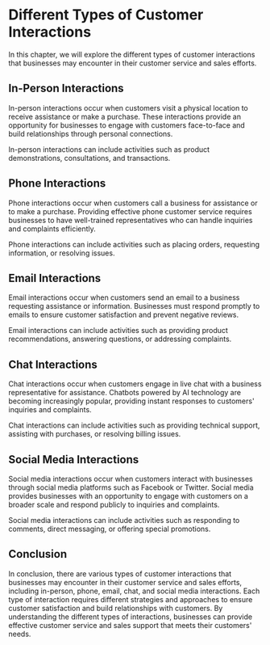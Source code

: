 Different Types of Customer Interactions
=========================================================================================

In this chapter, we will explore the different types of customer interactions that businesses may encounter in their customer service and sales efforts.

In-Person Interactions
----------------------

In-person interactions occur when customers visit a physical location to receive assistance or make a purchase. These interactions provide an opportunity for businesses to engage with customers face-to-face and build relationships through personal connections.

In-person interactions can include activities such as product demonstrations, consultations, and transactions.

Phone Interactions
------------------

Phone interactions occur when customers call a business for assistance or to make a purchase. Providing effective phone customer service requires businesses to have well-trained representatives who can handle inquiries and complaints efficiently.

Phone interactions can include activities such as placing orders, requesting information, or resolving issues.

Email Interactions
------------------

Email interactions occur when customers send an email to a business requesting assistance or information. Businesses must respond promptly to emails to ensure customer satisfaction and prevent negative reviews.

Email interactions can include activities such as providing product recommendations, answering questions, or addressing complaints.

Chat Interactions
-----------------

Chat interactions occur when customers engage in live chat with a business representative for assistance. Chatbots powered by AI technology are becoming increasingly popular, providing instant responses to customers' inquiries and complaints.

Chat interactions can include activities such as providing technical support, assisting with purchases, or resolving billing issues.

Social Media Interactions
-------------------------

Social media interactions occur when customers interact with businesses through social media platforms such as Facebook or Twitter. Social media provides businesses with an opportunity to engage with customers on a broader scale and respond publicly to inquiries and complaints.

Social media interactions can include activities such as responding to comments, direct messaging, or offering special promotions.

Conclusion
----------

In conclusion, there are various types of customer interactions that businesses may encounter in their customer service and sales efforts, including in-person, phone, email, chat, and social media interactions. Each type of interaction requires different strategies and approaches to ensure customer satisfaction and build relationships with customers. By understanding the different types of interactions, businesses can provide effective customer service and sales support that meets their customers' needs.
